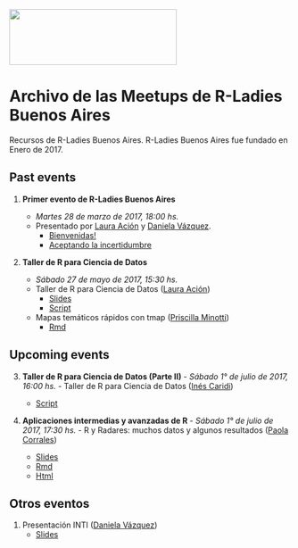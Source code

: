 <img src="https://github.com/rladies/starter-kit/blob/master/logo/R-LadiesGlobal_RBG_online_LogoWithText_Horizontal.png" data-canonical-src="https://github.com/rladies/starter-kit/blob/master/logo/R-LadiesGlobal_RBG_online_LogoWithText_Horizontal.png" width="300" height="100" />

# Archivo de las Meetups de R-Ladies Buenos Aires

Recursos de R-Ladies Buenos Aires.
R-Ladies Buenos Aires fue fundado en Enero de 2017.

## Past events
  1. **Primer evento de R-Ladies Buenos Aires**
      - *Martes 28 de marzo de 2017, 18:00 hs.*
      - Presentado por [Laura Ación](https://rladies.org/argentina-rladies/name/laura-acion/) y [Daniela Vázquez](http://d4tagirl.com).
          * [Bienvenidas!](https://github.com/rladies/meetup-presentations_buenosaires/blob/master/2017-03-28-Primer-evento-de-R-Ladies-Buenos-Aires/LA-Bienvenidas.pdf)
          * [Aceptando la incertidumbre](https://github.com/rladies/meetup-presentations_buenosaires/blob/master/2017-03-28-Primer-evento-de-R-Ladies-Buenos-Aires/DV-Aceptando-la-Incertidumbre.pdf)


  2. **Taller de R para Ciencia de Datos**
       - *Sábado 27 de mayo de 2017, 15:30 hs.*
       - Taller de R para Ciencia de Datos ([Laura Ación](https://rladies.org/argentina-rladies/name/laura-acion/))
          * [Slides](https://github.com/rladies/meetup-presentations_buenosaires/raw/master/2017-05-27-Segundo-evento-Taller-Ciencia-de-Datos/Taller_R4DS_Parte_I.pptx)
          * [Script](https://github.com/rladies/meetup-presentations_buenosaires/raw/master/2017-05-27-Segundo-evento-Taller-Ciencia-de-Datos/Taller_R4DS_Parte_I.R)
      - Mapas temáticos rápidos con tmap ([Priscilla Minotti](http://unsam.academia.edu/PMinotti))
          * [Rmd](https://github.com/rladies/meetup-presentations_buenosaires/raw/master/2017-05-27-Segundo-evento-Taller-Ciencia-de-Datos/tmaps_Pminotti.Rmd)


## Upcoming events
  3. **Taller de R para Ciencia de Datos (Parte II)**
    - *Sábado 1° de julio de 2017, 16:00 hs.*
    - Taller de R para Ciencia de Datos ([Inés Caridi](http://www.ic.fcen.uba.ar/Integrantes-Investigadores.php))
      - [Script](https://github.com/rladies/meetup-presentations_buenosaires/blob/master/2017-07-01-Tercer-evento-Taller-Ciencia-de-Datos-II/Taller_R4DS_Parte_II.R)

  4. **Aplicaciones intermedias y avanzadas de R**
    - *Sábado 1° de julio de 2017, 17:30 hs.*
    - R y Radares: muchos datos y algunos resultados ([Paola Corrales](https://twitter.com/PaobCorrales))
      - [Slides](https://github.com/rladies/meetup-presentations_buenosaires/blob/master/2017-07-01-Tercer-evento-Aplicaciones-en-R/Charla_Paola_Corrales_RLadies.pptx)
      - [Rmd](https://github.com/rladies/meetup-presentations_buenosaires/blob/master/2017-07-01-Tercer-evento-Aplicaciones-en-R/Charla_Paola_Corrales_RLadies.Rmd)
      - [Html](https://github.com/rladies/meetup-presentations_buenosaires/blob/master/2017-07-01-Tercer-evento-Aplicaciones-en-R/Charla_Paola_Corrales_RLadies.html)
    
 ## Otros eventos
   1. Presentación INTI ([Daniela Vázquez](http://d4tagirl.com))
      - [Slides](https://github.com/rladies/meetup-presentations_buenosaires/blob/master/INTI_20170608.pptx)
